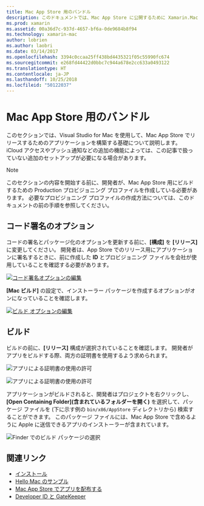 ```yaml
---
title: Mac App Store 用のバンドル
description: このドキュメントでは、Mac App Store に公開するために Xamarin.Mac アプリをバンドルする方法について説明します。 コード署名オプションとビルドについて説明します。
ms.prod: xamarin
ms.assetid: 00a36d7c-937d-4657-bf6a-0de9684b8f94
ms.technology: xamarin-mac
author: lobrien
ms.author: laobri
ms.date: 03/14/2017
ms.openlocfilehash: 3394c0ccaa25ff438bd4435321f05c55990fc674
ms.sourcegitcommit: e268fd44422d0bbc7c944a678e2cc633a0493122
ms.translationtype: HT
ms.contentlocale: ja-JP
ms.lasthandoff: 10/25/2018
ms.locfileid: "50122037"
---
```

# <a name="bundling-for-the-mac-app-store"></a>Mac App Store 用のバンドル

このセクションでは、Visual Studio for Mac を使用して、Mac App Store でリリースするためのアプリケーションを構築する基礎について説明します。 iCloud アクセスやプッシュ通知などの追加の機能によっては、この記事で扱っていない追加のセットアップが必要になる場合があります。

> [!NOTE]
> このセクションの内容を開始する前に、開発者が、Mac App Store 用にビルドするための Production プロビジョニング プロファイルを作成している必要があります。 必要なプロビジョニング プロファイルの作成方法については、このドキュメントの前の手順を参照してください。

## <a name="code-signing-options"></a>コード署名のオプション

コードの署名とパッケージ化のオプションを更新する前に、**[構成]** を **[リリース]** に変更してください。 開発者は、App Store でのリリース用にアプリケーションに署名するときに、前に作成した **ID** とプロビジョニング ファイルを会社が使用していることを確認する必要があります。

 [![コード署名オプションの編集](bundling-images/config02.png "コード署名オプションの編集")](bundling-images/config02-large.png#lightbox)

**[Mac ビルド]** の設定で、インストーラー パッケージを作成するオプションがオンになっていることを確認します。

[![ビルド オプションの編集](bundling-images/config03.png "ビルド オプションの編集")](bundling-images/config03-large.png#lightbox)

## <a name="build"></a>ビルド

ビルドの前に、**[リリース]** 構成が選択されていることを確認します。 開発者がアプリをビルドする際、両方の証明書を使用するよう求められます。

 ![アプリによる証明書の使用の許可](bundling-images/image62.png "アプリによる証明書の使用の許可")

 ![アプリによる証明書の使用の許可](bundling-images/image63.png "アプリによる証明書の使用の許可")

アプリケーションがビルドされると、開発者はプロジェクトを右クリックし、**[Open Containing Folder]\(含まれているフォルダーを開く\)** を選択して、パッケージ ファイルを (下に示す例の `bin/x86/AppStore` ディレクトリから) 検索することができます。  このパッケージ ファイルには、Mac App Store で含めるように Apple に送信できるアプリのインストーラーが含まれています。

 ![Finder でのビルド パッケージの選択](bundling-images/image64.png "Finder でのビルド パッケージの選択")


## <a name="related-links"></a>関連リンク

- [インストール](/visualstudio/mac/installation/)
- [Hello Mac のサンプル](~/mac/get-started/hello-mac.md)
- [Mac App Store でアプリを配布する](https://developer.apple.com/devcenter/mac/checklist/)
- [Developer ID と GateKeeper](https://developer.apple.com/resources/developer-id/)
